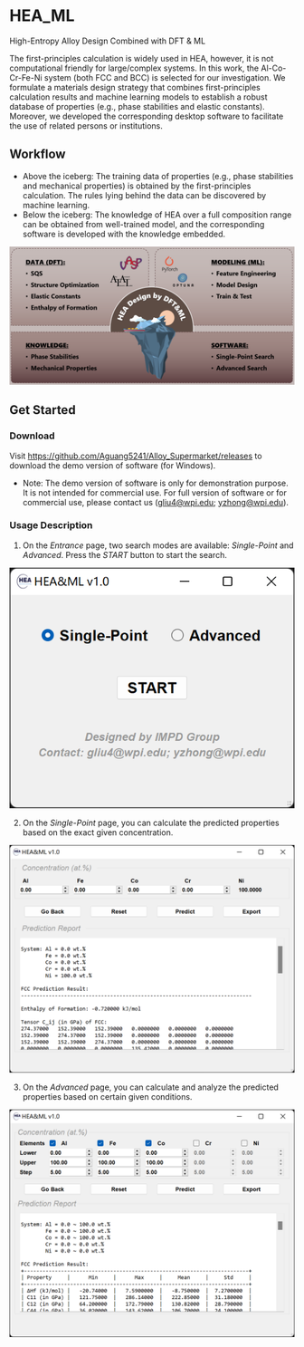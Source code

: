 # HEA_ML
High-Entropy Alloy Design Combined with DFT &amp; ML

The first-principles calculation is widely used in HEA, however, it is not computational friendly for large/complex systems. In this work, the Al-Co-Cr-Fe-Ni system (both FCC and BCC) is selected for our investigation. We formulate a materials design strategy that combines first-principles calculation results and machine learning models to establish a robust database of properties (e.g., phase stabilities and elastic constants). Moreover, we developed the corresponding desktop software to facilitate the use of related persons or institutions. 

## Workflow
* Above the iceberg:
The training data of properties (e.g., phase stabilities and mechanical properties) is obtained by the first-principles calculation. The rules lying behind the data can be discovered by machine learning.
* Below the iceberg:
The knowledge of HEA over a full composition range can be obtained from well-trained model, and the corresponding software is developed with the knowledge embedded.

![alt demo0_graphical_abstract](res/demo0_graphical_abstract.png)



## Get Started
### Download
Visit https://github.com/Aguang5241/Alloy_Supermarket/releases to download the demo version of software (for Windows). 
* Note: The demo version of software is only for demonstration purpose. It is not intended for commercial use. For full version of software or for commercial use, please contact us (gliu4@wpi.edu; yzhong@wpi.edu).

### Usage Description
1. On the *Entrance* page, two search modes are available: *Single-Point* and *Advanced*. Press the *START* button to start the search.

![alt demo1_entrance](res/demo1_entrance.png)

2. On the *Single-Point* page, you can calculate the predicted properties based on the exact given concentration.

![alt demo2_single_point](res/demo2_single_point.png)

3. On the *Advanced* page, you can calculate and analyze the predicted properties based on certain given conditions.

![alt demo3_advanced](res/demo3_advanced.png)
